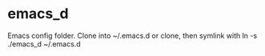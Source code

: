 # emacs_d

Emacs config folder. Clone into ~/.emacs.d or clone, then symlink with ln -s ./emacs_d ~/.emacs.d
